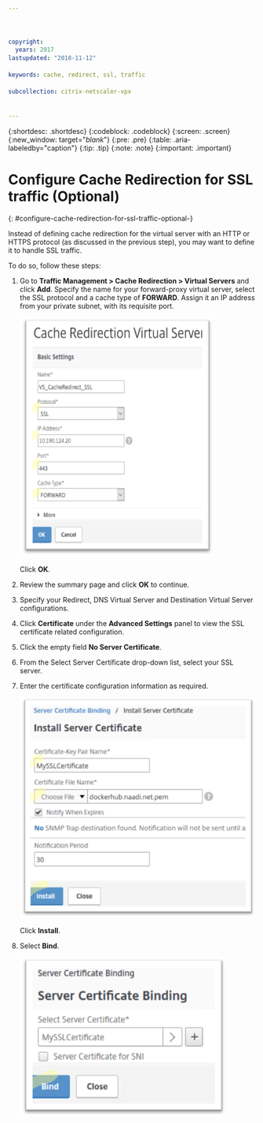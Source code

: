 ```yaml
---



copyright:
  years: 2017
lastupdated: "2018-11-12"

keywords: cache, redirect, ssl, traffic

subcollection: citrix-netscaler-vpx


---
```


{:shortdesc: .shortdesc}
{:codeblock: .codeblock}
{:screen: .screen}
{:new_window: target="_blank_"}
{:pre: .pre}
{:table: .aria-labeledby="caption"}
{:tip: .tip}
{:note: .note}
{:important: .important}

# Configure Cache Redirection for SSL traffic (Optional)
{: #configure-cache-redirection-for-ssl-traffic-optional-}

Instead of defining cache redirection for the virtual server with an HTTP or HTTPS protocol (as discussed in the previous step), you may want to define it to handle SSL traffic.

To do so, follow these steps:

1. Go to **Traffic Management > Cache Redirection > Virtual Servers** and click **Add**. Specify the name for your forward-proxy virtual server, select the SSL protocol and a cache type of **FORWARD**. Assign it an IP address from your private subnet, with its requisite port.

	![Virtual Server settings](images/fp14.png)

	Click **OK**.

2. Review the summary page and click **OK** to continue.
3. Specify your Redirect, DNS Virtual Server and Destination Virtual Server configurations.
4. Click **Certificate** under the **Advanced Settings** panel to view the SSL certificate related configuration.
5. Click the empty field **No Server Certificate**.
6. From the Select Server Certificate drop-down list, select your SSL server.
7. Enter the certificate configuration information as required.

	![Certificate configuration](images/fp15.png)

	Click **Install**.

8. Select **Bind**.

	![Bind](images/fp16.png)
